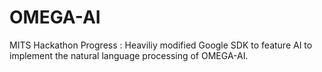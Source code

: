 # OMEGA-AI
MITS Hackathon
Progress : 
Heaviliy modified Google SDK to feature AI to implement the natural language processing of OMEGA-AI.
